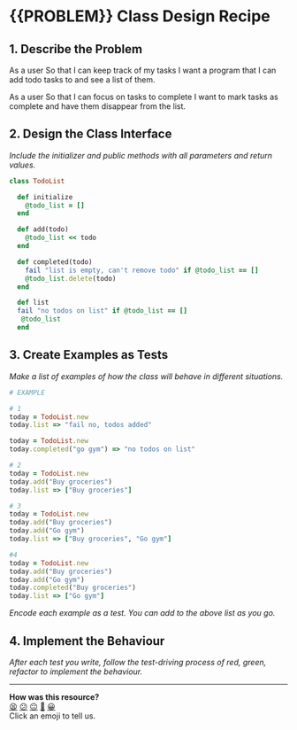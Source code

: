 # {{PROBLEM}} Class Design Recipe

## 1. Describe the Problem

As a user
So that I can keep track of my tasks
I want a program that I can add todo tasks to and see a list of them.

As a user
So that I can focus on tasks to complete
I want to mark tasks as complete and have them disappear from the list.

## 2. Design the Class Interface

_Include the initializer and public methods with all parameters and return values._

```ruby
class TodoList

  def initialize
    @todo_list = []
  end

  def add(todo)
    @todo_list << todo
  end

  def completed(todo)
    fail "list is empty, can't remove todo" if @todo_list == []
    @todo_list.delete(todo)
  end

  def list
  fail "no todos on list" if @todo_list == []
   @todo_list
  end


```

## 3. Create Examples as Tests

_Make a list of examples of how the class will behave in different situations._

```ruby
# EXAMPLE

# 1
today = TodoList.new
today.list => "fail no, todos added"

today = TodoList.new
today.completed("go gym") => "no todos on list"

# 2
today = TodoList.new
today.add("Buy groceries")
today.list => ["Buy groceries"]

# 3
today = TodoList.new
today.add("Buy groceries")
today.add("Go gym")
today.list => ["Buy groceries", "Go gym"]

#4
today = TodoList.new
today.add("Buy groceries")
today.add("Go gym")
today.completed("Buy groceries")
today.list => ["Go gym"]


```

_Encode each example as a test. You can add to the above list as you go._

## 4. Implement the Behaviour

_After each test you write, follow the test-driving process of red, green, refactor to implement the behaviour._

<!-- BEGIN GENERATED SECTION DO NOT EDIT -->

---

**How was this resource?**  
[😫](https://airtable.com/shrUJ3t7KLMqVRFKR?prefill_Repository=makersacademy%2Fgolden-square&prefill_File=resources%2Fsingle_class_recipe_template.md&prefill_Sentiment=😫) [😕](https://airtable.com/shrUJ3t7KLMqVRFKR?prefill_Repository=makersacademy%2Fgolden-square&prefill_File=resources%2Fsingle_class_recipe_template.md&prefill_Sentiment=😕) [😐](https://airtable.com/shrUJ3t7KLMqVRFKR?prefill_Repository=makersacademy%2Fgolden-square&prefill_File=resources%2Fsingle_class_recipe_template.md&prefill_Sentiment=😐) [🙂](https://airtable.com/shrUJ3t7KLMqVRFKR?prefill_Repository=makersacademy%2Fgolden-square&prefill_File=resources%2Fsingle_class_recipe_template.md&prefill_Sentiment=🙂) [😀](https://airtable.com/shrUJ3t7KLMqVRFKR?prefill_Repository=makersacademy%2Fgolden-square&prefill_File=resources%2Fsingle_class_recipe_template.md&prefill_Sentiment=😀)  
Click an emoji to tell us.

<!-- END GENERATED SECTION DO NOT EDIT -->
